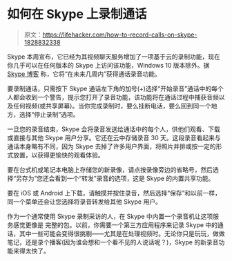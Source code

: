 # 如何在 Skype 上录制通话

> 原文：<https://lifehacker.com/how-to-record-calls-on-skype-1828832338>

Skype 本周宣布，它已经为其视频聊天服务增加了一项基于云的录制功能，现在你几乎可以在任何版本的 Skype 上访问该功能，Windows 10 版本除外。据[Skype 博客](https://blogs.skype.com/news/2018/09/04/introducing-skype-call-recording-now-you-can-capture-save-and-share-special-moments/) 称，它将“在未来几周内”获得通话录音功能。



要录制通话，只需按下 Skype 通话左下角的加号(+)选择“开始录音”通话中的每个人都会收到一个警告，提示您打开了录音功能，该功能将在通话过程中捕获音频以及任何视频(或共享屏幕)。当你完成录制时，要么挂断电话，要么回到同一个地方，选择“停止录制”选项。

一旦您的录音结束，Skype 会将录音发送给通话中的每个人，供他们观看、下载或直接与其他 Skype 用户分享。它还在云中存储录音 30 天。这段录音看起来与通话本身略有不同，因为 Skype 去掉了许多用户界面，将照片并排或按一定的形式放置，以获得更愉快的观看体验。

要在台式机或笔记本电脑上存储您的新录像，请点按录像旁边的省略号，然后选择“另存为”您还会看到一个“转发”录音的选项，这是 Skype 的内置共享功能。

要在 iOS 或 Android 上下载，请触摸并按住录音，然后选择“保存”和以前一样，同一个菜单还会让您选择将录音转发给其他 Skype 用户。

作为一个通常使用 Skype 录制采访的人，在 Skype 中内置一个录音机让这项服务感觉更像是 完整的包。以前，你需要一个第三方应用程序来记录 Skype 中的通话，其中一些可能会变得很挑剔——尤其是在处理视频时。无论你只是玩玩，做做笔记，还是录个播客(因为谁会想和一个看不见的人说话呢？)，Skype 的新录音功能来得太快了。